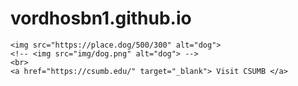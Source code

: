 # vordhosbn1.github.io

<!DOCTYPE html>
<html lang="en">
<head>
    <meta charset="UTF-8">
    <meta name="viewport" content="width=device-width, initial-scale=1.0">
    <title>826</title>
</head>
<body>

    <img src="https://place.dog/500/300" alt="dog">
    <!-- <img src="img/dog.png" alt="dog"> -->
    <br>
    <a href="https://csumb.edu/" target="_blank"> Visit CSUMB </a>
    
</body>
</html>
